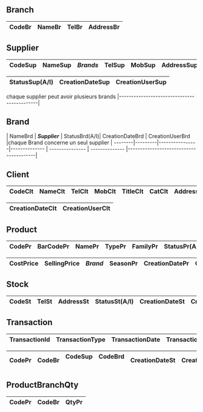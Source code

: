 ## Branch
CodeBr | NameBr	| TelBr	| AddressBr |
-------|------- |-------|-----------|

## Supplier
CodeSup | NameSup | ***Brands*** | TelSup | MobSup     | AddressSup | EmailSup | StatusSup(Active/Inactive) |
--------| --------| -------------| -------| ---------- | ---------- | -------- | -------------------------- | 

StatusSup(A/I) | CreationDateSup | CreationUserSup |
---------------| --------------- | --------------  |

 chaque supplier peut avoir plusieurs brands 
|--------------------------------------------|

## Brand
  | NameBrd | ***Supplier*** | StatusBrd(A/I)| CreationDateBrd | CreationUserBrd |chaque Brand concerne un seul supplier  |
--------|---------|----------------|-------------- | --------------- | --------------  |----------------------------------------|

## Client
CodeClt | NameClt | TelClt | MobClt   |TitleClt | CatClt     | AddressClt | EmailClt | StatusClt(Active/Inactive) | SendSms(Y/N) |
--------|---------|--------| -------- | ------  | ---------- | ---------- | -------- | -------------------------  | ------------ |

CreationDateClt | CreationUserClt | 
--------------- | --------------- |



## Product
CodePr | BarCodePr | NamePr | TypePr | FamilyPr |  StatusPr(A/I)  | 
-------|-----------|--------|--------|----------|--------------   | 

CostPrice     | SellingPrice | ***Brand*** | SeasonPr  | CreationDatePr  | CreationUserPr  | 
--------------|--------------|-------------|--------   | --------------- | --------------- |



## Stock
CodeSt | TelSt | AddressSt | StatusSt(A/I)  | CreationDateSt  | CreationUserSt|
-------|-------|-----------|  --------      | --------------- | --------------|

## Transaction
TransactionId | TransactionType | TransactionDate | TransactionNo | TransactionDbCr |
--------------| --------------- | --------------- | ------------- | --------------- |

CodePr | CodeBr | CodeSup   |  CodeBrd     | CreationDateSt  | CreationUserSt |
-----  |------- |-----------|  --------    | --------------  | ---------------| 


## ProductBranchQty

CodePr | CodeBr   | QtyPr |
------ | -------- | ----- |
